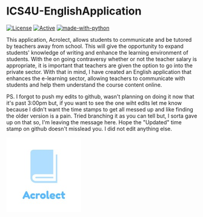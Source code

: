 
# ICS4U-EnglishApplication 

 [![License](http://img.shields.io/:license-mit-blue.svg?style=flat-square)](http://badges.mit-license.org) [![Active](http://img.shields.io/badge/Status-Active-green.svg)](https://tterb.github.io) 
[![made-with-python](https://img.shields.io/badge/Made%20with-Python-1f425f.svg)](https://rubygems.org/gems/badgerbadgerbadger)

This application, Acrolect, allows students to communicate and be tutored by teachers away from school. This will give the opportunity to expand students' knowledge of writing and enhance the learning environment of students. With the on going contraversy whether or not the teacher salary is appropriate, it is important that teachers are given the option to go into the private sector. With that in mind, I have created an English application that enhances the e-learning sector, allowing teachers to communicate with students and help them understand the course content online. 

PS. I forgot to push my edits to github, wasn't planning on doing it now that it's past 3:00pm but, if you want to see the one wiht edits let me know because I didn't want the time stamps to get all messed up and like finding the older version is a pain. Tried branching it as you can tell but, I sorta gave up on that so, I'm leaving the message here. Hope the "Updated" time stamp on github doesn't misslead you. I did not edit anything else.

![Acrolect Logo](https://github.com/KevinT02/ICS4U-EnglishApplication/blob/master/logo.png)





